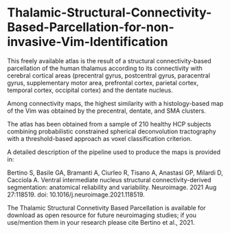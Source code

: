 # Thalamic-Structural-Connectivity-Based-Parcellation-for-non-invasive-Vim-Identification

This freely available atlas is the result of a structural connectivity-based parcellation of the human thalamus according to its connectivity with cerebral cortical areas (precentral gyrus, postcentral gyrus, paracentral gyrus, supplementary motor area, prefrontal cortex, parietal cortex, temporal cortex, occipital cortex) and the dentate nucleus. 

Among connectivity maps, the highest similarity with a histology-based map of the Vim was obtained by the precentral, dentate, and SMA clusters.

The atlas has been obtained from a sample of 210 healthy HCP subjects combining probabilistic constrained spherical deconvolution tractography with a threshold-based approach as voxel classification criterion.

A detailed description of the pipeline used to produce the maps is provided in:

Bertino S, Basile GA, Bramanti A, Ciurleo R, Tisano A, Anastasi GP, Milardi D, Cacciola A. Ventral intermediate nucleus structural connectivity-derived segmentation: anatomical reliability and variability. Neuroimage. 2021 Aug 27:118519. doi: 10.1016/j.neuroimage.2021.118519. 

The Thalamic Structural Connetivity Based Parcellation is available for download as open resource for future neuroimaging studies; if you use/mention them in your research please cite Bertino et al., 2021.

